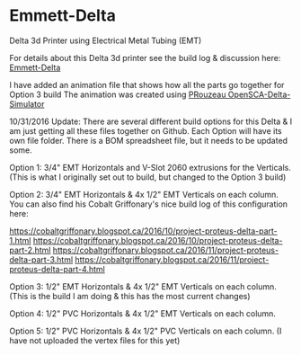 # Emmett-Delta
Delta 3d Printer using Electrical Metal Tubing (EMT)

For details about this Delta 3d printer see the build log & discussion here:
<a href="http://www.openbuilds.com/builds/emmett-delta.3052/">Emmett-Delta</a>

I have added an animation file that shows how all the parts go together for Option 3 build
The animation was created using <a href="https://github.com/PRouzeau/OpenSCAD-Delta-Simulator">PRouzeau OpenSCA-Delta-Simulator</a>

10/31/2016 Update:
There are several different build options for this Delta & I am just getting
all these files together on Github.  Each Option will have its own file folder.
There is a BOM spreadsheet file, but it needs to be updated some.

Option 1:
3/4" EMT Horizontals and V-Slot 2060 extrusions for the Verticals.
(This is what I originally set out to build, but changed to the Option 3 build)

Option 2:
3/4" EMT Horizontals & 4x 1/2" EMT Verticals on each column.
You can also find his Cobalt Griffonary's nice build log of this configuration here:

https://cobaltgriffonary.blogspot.ca/2016/10/project-proteus-delta-part-1.html
https://cobaltgriffonary.blogspot.ca/2016/10/project-proteus-delta-part-2.html
https://cobaltgriffonary.blogspot.ca/2016/11/project-proteus-delta-part-3.html
https://cobaltgriffonary.blogspot.ca/2016/11/project-proteus-delta-part-4.html

Option 3:
1/2" EMT Horizontals & 4x 1/2" EMT Verticals on each column.
(This is the build I am doing & this has the most current changes)

Option 4:
1/2" PVC Horizontals & 4x 1/2" EMT Verticals on each column.

Option 5:
1/2" PVC Horizontals & 4x 1/2" PVC Verticals on each column.
(I have not uploaded the vertex files for this yet)
